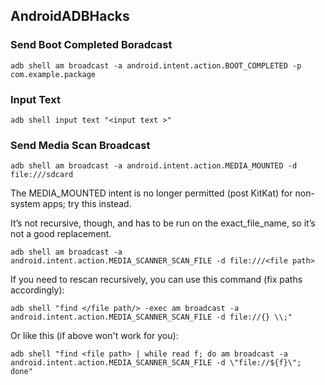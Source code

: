 ## AndroidADBHacks
### Send Boot Completed Boradcast
```
adb shell am broadcast -a android.intent.action.BOOT_COMPLETED -p com.example.package
```
### Input Text
```
adb shell input text "<input text >"
```
### Send Media Scan Broadcast

```
adb shell am broadcast -a android.intent.action.MEDIA_MOUNTED -d file:///sdcard
```
The MEDIA_MOUNTED intent is no longer permitted (post KitKat) for non-system apps; try this instead.

It’s not recursive, though, and has to be run on the exact_file_name, so it’s not a good replacement.
```
adb shell am broadcast -a android.intent.action.MEDIA_SCANNER_SCAN_FILE -d file:///<file path>
```

If you need to rescan recursively, you can use this command (fix paths accordingly):
```
adb shell "find </file path/> -exec am broadcast -a android.intent.action.MEDIA_SCANNER_SCAN_FILE -d file://{} \\;"
````

Or like this (if above won't work for you):
```
adb shell "find <file path> | while read f; do am broadcast -a android.intent.action.MEDIA_SCANNER_SCAN_FILE -d \"file://${f}\"; done"

```
